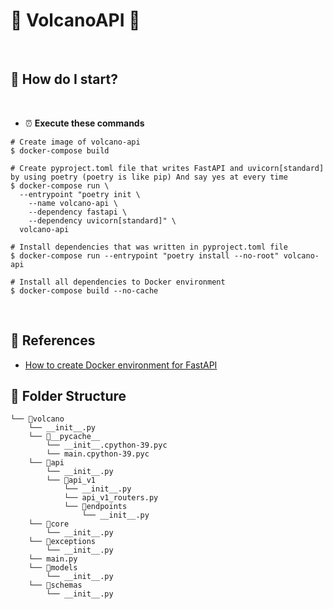 # 🌋 VolcanoAPI 🌋
<br>

## 🐥 How do I start?
<br>

- ⏰ **Execute these commands**
```shell
# Create image of volcano-api
$ docker-compose build

# Create pyproject.toml file that writes FastAPI and uvicorn[standard] by using poetry (poetry is like pip) And say yes at every time
$ docker-compose run \
  --entrypoint "poetry init \
    --name volcano-api \
    --dependency fastapi \
    --dependency uvicorn[standard]" \
  volcano-api

# Install dependencies that was written in pyproject.toml file
$ docker-compose run --entrypoint "poetry install --no-root" volcano-api

# Install all dependencies to Docker environment
$ docker-compose build --no-cache
```

<br>

## 🦕 References
- [How to create Docker environment for FastAPI](https://zenn.dev/sh0nk/books/537bb028709ab9/viewer/5d287c)

## 🌳 Folder Structure
```
└── 📁volcano
    └── __init__.py
    └── 📁__pycache__
        └── __init__.cpython-39.pyc
        └── main.cpython-39.pyc
    └── 📁api
        └── __init__.py
        └── 📁api_v1
            └── __init__.py
            └── api_v1_routers.py
            └── 📁endpoints
                └── __init__.py
    └── 📁core
        └── __init__.py
    └── 📁exceptions
        └── __init__.py
    └── main.py
    └── 📁models
        └── __init__.py
    └── 📁schemas
        └── __init__.py
```